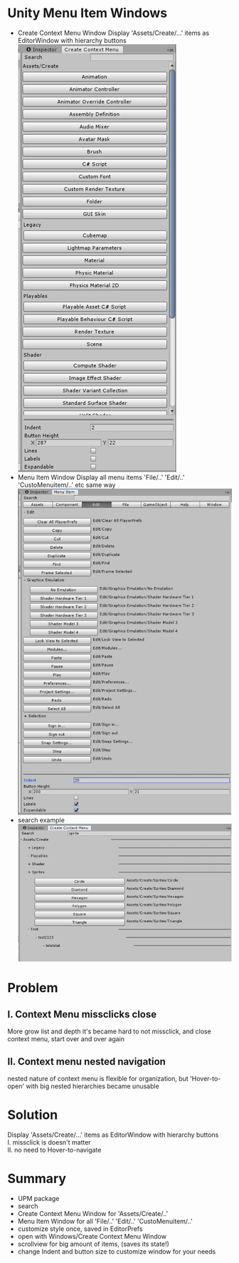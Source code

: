 # Unity Menu Item Windows
- Create Context Menu Window
Display 'Assets/Create/...' items as EditorWindow with hierarchy buttons
![alt text](https://github.com/mitay-walle/Unity-CreateContextMenuWindow/blob/master/Documentation/preview_0.png)
- Menu Item Window
Display all menu items 'File/..' 'Edit/..' 'CustoMenuitem/..' etc same way
![alt text](https://github.com/mitay-walle/Unity-CreateContextMenuWindow/blob/master/Documentation/preview_3.png)
- search example 
<br>![alt text](https://github.com/mitay-walle/Unity-CreateContextMenuWindow/blob/master/Documentation/preview_2.png)

# Problem

## I. Context Menu missclicks close
More grow list and depth it's became hard to not missclick, and close context menu, start over and over again
## II. Context menu nested navigation
nested nature of context menu is flexible for organization, but 'Hover-to-open' with big nested hierarchies became unusable
# Solution
Display 'Assets/Create/...' items as EditorWindow with hierarchy buttons
<br>I. missclick is doesn't matter
<br>II. no need to Hover-to-navigate

# Summary
- UPM package
- search
- Create Context Menu Window for 'Assets/Create/..'
- Menu Item Window for all 'File/..' 'Edit/..' 'CustoMenuitem/..'
- customize style once, saved in EditorPrefs
- open with Windows/Create Context Menu Window
- scrollview for big amount of items, (saves its state!)
- change Indent and button size to customize window for your needs
